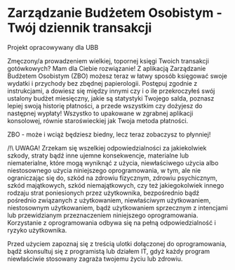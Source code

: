 # Zarządzanie Budżetem Osobistym - Twój dziennik transakcji
Projekt opracowywany dla UBB

Zmęczony/a prowadzeniem wielkiej, topornej księgi Twoich transakcji gotówkowych? Mam dla Ciebie rozwiązanie! Z aplikacją Zarządzanie Budżetem Osobistym (ZBO) możesz teraz w łatwy sposób księgować swoje wydatki i przychody bez zbędnej papierologii. Postępuj zgodnie z instrukcjami, a dowiesz się między innymi czy i o ile przekroczyłeś swój ustalony budżet miesięczny, jakie są statystyki Twojego salda, poznasz lepiej swoją historię płatności, a przede wszystkim czy dożyjesz do następnej wypłaty! Wszystko to upakowane w zgrabnej aplikacji konsolowej, równie staroświeckiej jak Twoja metoda płatności.

ZBO - może i wciąż będziesz biedny, lecz teraz zobaczysz to płynniej!

/!\ UWAGA!
Zrzekam się wszelkiej odpowiedzialności za jakiekolwiek szkody, straty bądź inne ujemne konsekwencje, materialne lub niematerialne, które mogą wyniknąć z użycia, niewłaściwego użycia albo niestosownego użycia niniejszego oprogramowania, w tym, ale nie ograniczając się do, szkód na zdrowiu fizycznym, zdrowiu psychicznym, szkód majątkowych, szkód niemajątkowych, czy też jakiegokolwiek innego rodzaju strat poniesionych przez użytkownika, bezpośrednio bądź pośrednio związanych z użytkowaniem, niewłaściwym użytkowaniem, niestosownym użytkowaniem, bądź użytkowaniem sprzecznym z intencjami lub przewidzianym przeznaczeniem niniejszego oprogramowania. Korzystanie z oprogramowania odbywa się na pełną odpowiedzialność i ryzyko użytkownika.

Przed użyciem zapoznaj się z treścią ulotki dołączonej do oprogramowania, bądź skonsultuj się z programistą lub działem IT, gdyż każdy program niewłaściwie stosowany zagraża twojemu życiu lub zdrowiu.